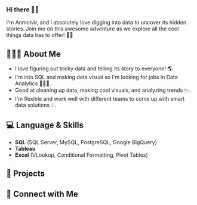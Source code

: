 ### Hi there 👋🏾
I'm Anmolvir, and I absolutely love digging into data to uncover its hidden stories. Join me on this awesome adventure as we explore all the cool things data has to offer! 🚀💡

## 🙋🏾‍♀️ About Me
- I love figuring out tricky data and telling its story to everyone! 🌎 
- I'm into SQL and making data visual so I'm looking for jobs in Data Analytics 👩🏾‍💻. 
- Good at cleaning up data, making cool visuals, and analyzing trends 📉.
- I'm flexible and work well with different teams to come up with smart data solutions 💡.

## 💻 Language & Skills
- **SQL** (SQL Server, MySQL, PostgreSQL, Google BigQuery)
- **Tableau**
- **Excel** (VLookup, Conditional Formatting, Pivot Tables)

## 🚀 Projects

## 🤝 Connect with Me




